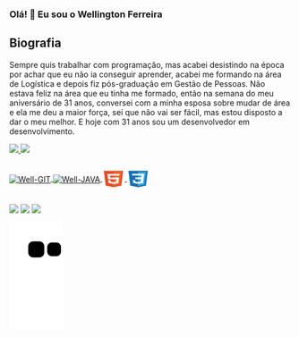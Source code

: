 ### Olá! 👋 Eu sou o Wellington Ferreira

## Biografia

Sempre quis trabalhar com programação, mas acabei desistindo na época por achar que eu não ia conseguir aprender, acabei me formando na área de Logística e depois fiz pós-graduação em Gestão de Pessoas. Não estava feliz na área que eu tinha me formado, então na semana do meu aniversário de 31 anos, conversei com a minha esposa sobre mudar de área e ela me deu a maior força, sei que não vai ser fácil, mas estou disposto a dar o meu melhor. E hoje com 31 anos sou um desenvolvedor em desenvolvimento.

<a href="https://github.com/Wellingt0ndev">
  <img height="180em" src="https://github-readme-stats.vercel.app/api?username=Wellingt0ndev&show_icons=true&theme=dark&include_all_commits=true&count_private=true"/>
  <img height="180em" src="https://github-readme-stats.vercel.app/api/top-langs/?username=Wellingt0ndev&layout=compact&langs_count=7&theme=dark"/>
</div>


##


<img align="center" alt="Well-GIT" height="30" width="40" src="https://cdn.jsdelivr.net/gh/devicons/devicon/icons/git/git-original.svg">   
<img align="center" alt="Well-JAVA" height="30" width="40" src="https://cdn.jsdelivr.net/gh/devicons/devicon/icons/java/java-original-wordmark.svg">  
<img align="center" alt="Well-HTML" height="30" width="40" src="https://raw.githubusercontent.com/devicons/devicon/master/icons/html5/html5-original.svg">
<img align="center" alt="Well-CSS" height="30" width="40" src="https://raw.githubusercontent.com/devicons/devicon/master/icons/css3/css3-original.svg">
  
  ##
  <a href="https://www.instagram.com/wellington_006/" target="_blank"><img src="https://img.shields.io/badge/-Instagram-%23E4405F?style=for-the-badge&logo=instagram&logoColor=white" target="_blank"></a>
 	 <a href = "mailto:wellingtonfs50@gmail.com"><img src="https://img.shields.io/badge/-Gmail-%23333?style=for-the-badge&logo=gmail&logoColor=white" target="_blank"></a>
  <a href="https://www.linkedin.com/in/wellington-ferreira-da-silva/" target="_blank"><img src="https://img.shields.io/badge/-LinkedIn-%230077B5?style=for-the-badge&logo=linkedin&logoColor=white" target="_blank"></a> 
  
![Snake animation](https://github.com/Wellingt0ndev/Wellingt0ndev/blob/output/github-contribution-grid-snake.svg)
